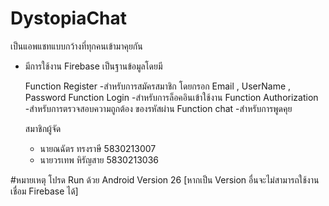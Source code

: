 # DystopiaChat
เป็นแอพแชทแบบกว้างที่ทุกคนเข้ามาคุยกัน

- มีการใช้งาน Firebase เป็นฐานข้อมูลโดยมี

  Function Register       -สำหรับการสมัครสมาชิก โดยกรอก Email , UserName , Password
  Function Login          -สำหรับการล็อคอินเข้าใช้งาน
  Function Authorization  -สำหรับการตรวจสอบความถูกต้อง ของรหัสผ่าน
  Function chat           -สำหรับการพูดคุย
  
  
  สมาชิกผู้จัด
    - นายณฉัตร ทรงราษี    5830213007
    - นายวรเทพ หิรัญสาย   5830213036

#หมายเหตุ
 โปรด Run ด้วย Android Version 26 [หากเป็น Version อื่นจะไม่สามารถใช้งานเชื่อม Firebase ได้]
